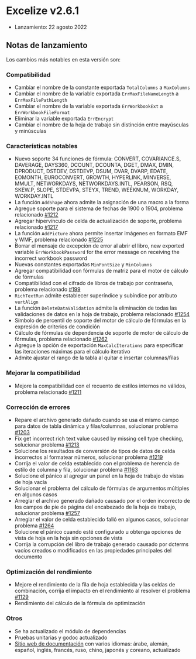# Excelize v2.6.1

* Lanzamiento: 22 agosto 2022

## Notas de lanzamiento

Los cambios más notables en esta versión son:

### Compatibilidad

* Cambiar el nombre de la constante exportada `TotalColumns` a `MaxColumns`
* Cambiar el nombre de la variable exportada `ErrMaxFileNameLength` a `ErrMaxFilePathLength`
* Cambiar el nombre de la variable exportada `ErrWorkbookExt` a `ErrWorkbookFileFormat`
* Eliminar la variable exportada `ErrEncrypt`
* Cambiar el nombre de la hoja de trabajo sin distinción entre mayúsculas y minúsculas

### Características notables

* Nuevo soporte 34 funciones de fórmula: CONVERT, COVARIANCE.S, DAVERAGE, DAYS360, DCOUNT, DCOUNTA, DGET, DMAX, DMIN, DPRODUCT, DSTDEV, DSTDEVP, DSUM, DVAR, DVARP, EDATE, EOMONTH, EUROCONVERT, GROWTH, HYPERLINK, MINVERSE, MMULT, NETWORKDAYS, NETWORKDAYS.INTL, PEARSON, RSQ, SKEW.P, SLOPE, STDEVPA, STEYX, TREND, WEEKNUM, WORKDAY, WORKDAY.INTL
* La función `AddShape` ahora admite la asignación de una macro a la forma
* Agregue soporte para el sistema de fechas de 1900 o 1904, problema relacionado [#1212](https://github.com/xuri/excelize/issues/1212)
* Agregar hipervínculo de celda de actualización de soporte, problema relacionado [#1217](https://github.com/xuri/excelize/issues/1217)
* La función `AddPicture` ahora permite insertar imágenes en formato EMF y WMF, problema relacionado [#1225](https://github.com/xuri/excelize/issues/1225)
* Borrar el mensaje de excepción de error al abrir el libro, new exported variable `ErrWorkbookPassword` for the error message on receiving the incorrect workbook password
* Nuevas constantes exportadas `MinFontSize` y `MinColumns`
* Agregar compatibilidad con fórmulas de matriz para el motor de cálculo de fórmulas
* Compatibilidad con el cifrado de libros de trabajo por contraseña, problema relacionado [#199](https://github.com/xuri/excelize/issues/199)
* `RichTextRun` admite establecer superíndice y subíndice por atributo `vertAlign`
* La función `DeleteDataValidation` admite la eliminación de todas las validaciones de datos en la hoja de trabajo, problema relacionado [#1254](https://github.com/xuri/excelize/issues/1254)
* Símbolo de percentil de soporte del motor de cálculo de fórmulas en la expresión de criterios de condición
* Cálculo de fórmulas de dependencia de soporte de motor de cálculo de fórmulas, problema relacionado [#1262](https://github.com/xuri/excelize/issues/1262)
* Agregue la opción de exportación `MaxCalcIterations` para especificar las iteraciones máximas para el cálculo iterativo
* Admite ajustar el rango de la tabla al quitar e insertar columnas/filas

### Mejorar la compatibilidad

* Mejore la compatibilidad con el recuento de estilos internos no válidos, problema relacionado [#1211](https://github.com/xuri/excelize/issues/1211)

### Corrección de errores

* Repare el archivo generado dañado cuando se usa el mismo campo para datos de tabla dinámica y filas/columnas, solucionar problema [#1203](https://github.com/xuri/excelize/issues/1203)
* Fix get incorrect rich text value caused by missing cell type checking, solucionar problema [#1213](https://github.com/xuri/excelize/issues/1213)
* Solucione los resultados de conversión de tipos de datos de celda incorrectos al formatear números, solucionar problema [#1219](https://github.com/xuri/excelize/issues/1219)
* Corrija el valor de celda establecido con el problema de herencia de estilo de columna y fila, solucionar problema [#1163](https://github.com/xuri/excelize/issues/1163)
* Solucione el pánico al agregar un panel en la hoja de trabajo de vistas de hoja vacía
* Solucionar el problema del cálculo de fórmulas de argumentos múltiples en algunos casos
* Arreglar el archivo generado dañado causado por el orden incorrecto de los campos de pie de página del encabezado de la hoja de trabajo, solucionar problema [#1257](https://github.com/xuri/excelize/issues/1257)
* Arreglar el valor de celda establecido falló en algunos casos, solucionar problema [#1264](https://github.com/xuri/excelize/issues/1264)
* Solucione el pánico cuando esté configurado u obtenga opciones de vista de hoja en la hoja sin opciones de vista
* Corrija la corrupción del libro de trabajo generado causado por dcterms vacíos creados o modificados en las propiedades principales del documento

### Optimización del rendimiento

* Mejore el rendimiento de la fila de hoja establecida y las celdas de combinación, corrija el impacto en el rendimiento al resolver el problema [#1129](https://github.com/xuri/excelize/issues/1129)
* Rendimiento del cálculo de la fórmula de optimización

### Otros

* Se ha actualizado el módulo de dependencias
* Pruebas unitarias y godoc actualizado
* [Sitio web de documentación](https://xuri.me/excelize) con varios idiomas: árabe, alemán, español, inglés, francés, ruso, chino, japonés y coreano, actualizado
